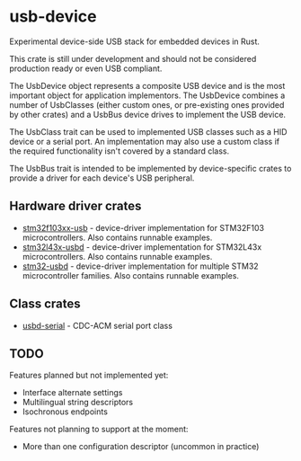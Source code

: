 usb-device
==========

Experimental device-side USB stack for embedded devices in Rust.

This crate is still under development and should not be considered production ready or even USB
compliant.

The UsbDevice object represents a composite USB device and is the most important object for
application implementors. The UsbDevice combines a number of UsbClasses (either custom ones, or
pre-existing ones provided by other crates) and a UsbBus device drives to implement the USB device.

The UsbClass trait can be used to implemented USB classes such as a HID device or a serial port. An
implementation may also use a custom class if the required functionality isn't covered by a standard
class.

The UsbBus trait is intended to be implemented by device-specific crates to provide a driver for
each device's USB peripheral.

Hardware driver crates
----------------------

* [stm32f103xx-usb](https://github.com/mvirkkunen/stm32f103xx-usb) - device-driver implementation
  for STM32F103 microcontrollers. Also contains runnable examples.
* [stm32l43x-usbd](https://github.com/nickray/stm32l43x-usbd) - device-driver implementation
  for STM32L43x microcontrollers. Also contains runnable examples.
* [stm32-usbd](https://github.com/Disasm/stm32-usbd) - device-driver implementation
  for multiple STM32 microcontroller families. Also contains runnable examples.

Class crates
------------

* [usbd-serial](https://github.com/mvirkkunen/usbd-serial) - CDC-ACM serial port class

TODO
----

Features planned but not implemented yet:

- Interface alternate settings
- Multilingual string descriptors
- Isochronous endpoints

Features not planning to support at the moment:

- More than one configuration descriptor (uncommon in practice)
